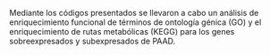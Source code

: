 Mediante los códigos presentados se llevaron a cabo un análisis de enriquecimiento funcional de términos de ontología génica (GO) y el enriquecimiento de rutas metabólicas (KEGG) para los genes sobreexpresados y subexpresados de PAAD.
